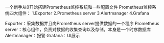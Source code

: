 一个新手从0开始搭建Prometheus监控系统和一些配置文件
Prometheus监控系统四大组件：
1.Exporter
2.Prometheus server
3.Alertmanager
4.Grafana

Exporter：采集数据并且向Prometheus server提供数据的一个程序
Prometheus server：核心组件，负责对数据的收集查询以及存储，本身是一个时序数据库
Alertmanager：报警
Grafana：UI展示
